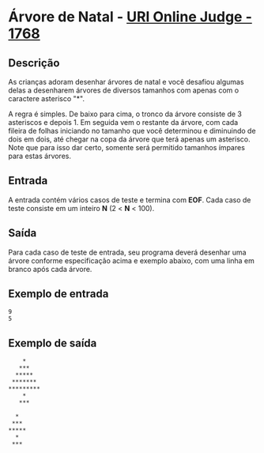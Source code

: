 # Árvore de Natal - [URI Online Judge - 1768](https://www.urionlinejudge.com.br/judge/pt/problems/view/1768)

## Descrição 
As crianças adoram desenhar árvores de natal e você desafiou algumas delas a desenharem árvores de diversos tamanhos com apenas com o caractere asterisco "*".

A regra é simples. De baixo para cima, o tronco da árvore consiste de 3 asteriscos e depois 1. Em seguida vem o restante da árvore, com cada fileira de folhas iniciando no tamanho que você determinou e diminuindo de dois em dois, até chegar na copa da árvore que terá apenas um asterisco. Note que para isso dar certo, somente será permitido tamanhos ímpares para estas árvores.

## Entrada
A entrada contém vários casos de teste e termina com **EOF**. Cada caso de teste consiste em um inteiro **N** (2 < **N** < 100).

## Saída
Para cada caso de teste de entrada, seu programa deverá desenhar uma árvore conforme especificação acima e exemplo abaixo, com uma linha em branco após cada árvore.

## Exemplo de entrada
```
9
5
```
## Exemplo de saída
```
    *
   ***
  *****
 *******
*********
    *
   ***

  *
 ***
*****
  *
 ***
```